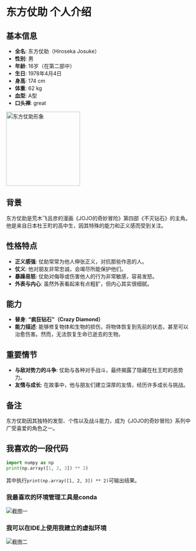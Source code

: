 # 东方仗助 个人介绍  
 
## 基本信息  
- **全名**: 东方仗助（Hiroseka Josuke）  
- **性别**: 男  
- **年龄**: 16岁（在第二部中）  
- **生日**: 1978年4月4日  
- **身高**: 174 cm  
- **体重**: 62 kg  
- **血型**: A型
- **口头禅**: great  
<img src="https://th.bing.com/th/id/OIP.PIodjPj7_3YllA4LLc-OcAHaEo?w=316&h=197&c=7&r=0&o=5&dpr=2&pid=1.7" width="200" alt="东方仗助形象">

## 背景  
东方仗助是荒木飞呂彦的漫画《JOJO的奇妙冒险》第四部《不灭钻石》的主角。他是来自日本杜王町的高中生，因其特殊的能力和正义感而受到关注。  

## 性格特点  
- **正义感强**: 仗助常常为他人伸张正义，对抗那些作恶的人。  
- **仗义**: 他对朋友非常忠诚，会竭尽所能保护他们。  
- **暴躁易怒**: 仗助对侮辱或伤害他人的行为非常敏感，容易发怒。  
- **外表与内心**: 虽然外表看起来有点粗犷，但内心其实很细腻。  

## 能力  
- **替身**: **“疯狂钻石”（Crazy Diamond）**  
- **能力描述**: 能够修复物体和生物的损伤，将物体恢复到先前的状态，甚至可以治愈伤害。然而，无法恢复生命已逝去的生物。  

## 重要情节  
- **与敌对势力的斗争**: 仗助与各种对手战斗，最终揭露了隐藏在杜王町的恶势力。  
- **友情与成长**: 在故事中，他与朋友们建立深厚的友情，经历许多成长与挑战。  

## 备注  
东方仗助因其独特的发型、个性以及战斗能力，成为《JOJO的奇妙冒险》系列中广受喜爱的角色之一。  

## 我喜欢的一段代码
```python
import numpy as np
print(np.array([1, 2, 3]) ** 2)
```
其中执行`print(np.array([1, 2, 3]) ** 2)`可输出结果。

### 我最喜欢的环境管理工具是conda
![截图一](file:///C:/Users/30791/Pictures/Screenshots/屏幕截图2025-03-21200632.png)  

### 我可以在IDE上使用我建立的虚拟环境
![截图二](file:///C:/Users/30791/Pictures/Screenshots/屏幕截图2025-03-21201011.png) 

